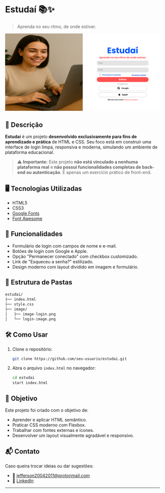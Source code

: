# Estudaí 📚✨

> Aprenda no seu ritmo, de onde estiver.

![Login Estudaí](./image/login-image.png)
<!-- Cabeçalho do projeto -->

## 📌 Descrição

**Estudaí** é um projeto **desenvolvido exclusivamente para fins de aprendizado e prática** de HTML e CSS. Seu foco está em construir uma interface de login limpa, responsiva e moderna, simulando um ambiente de plataforma educacional.

> ⚠️ **Importante:** Este projeto **não está vinculado a nenhuma plataforma real** e **não possui funcionalidades completas de back-end ou autenticação**. É apenas um exercício prático de front-end.

## 🖥️ Tecnologias Utilizadas

- HTML5  
- CSS3  
- [Google Fonts](https://fonts.google.com/)  
- [Font Awesome](https://fontawesome.com/)

## 🚀 Funcionalidades

- Formulário de login com campos de nome e e-mail.  
- Botões de login com Google e Apple.  
- Opção "Permanecer conectado" com checkbox customizado.  
- Link de "Esqueceu a senha?" estilizado.  
- Design moderno com layout dividido em imagem e formulário.

## 📁 Estrutura de Pastas

```
estudai/
├── index.html
├── style.css
├── image/
│   ├── image-login.png
│   └── login-image.png
```

## 🛠️ Como Usar

1. Clone o repositório:
   ```bash
   git clone https://github.com/seu-usuario/estudai.git
   ```

2. Abra o arquivo `index.html` no navegador:
   ```bash
   cd estudai
   start index.html
   ```

## 🎯 Objetivo

Este projeto foi criado com o objetivo de:

- Aprender e aplicar HTML semântico.  
- Praticar CSS moderno com Flexbox.  
- Trabalhar com fontes externas e ícones.  
- Desenvolver um layout visualmente agradável e responsivo.

## 📬 Contato

Caso queira trocar ideias ou dar sugestões:

- 📧 jefferson20042011@protonmail.com  
- 💼 [LinkedIn](https://www.linkedin.com/in/jeffersonmk)

---
